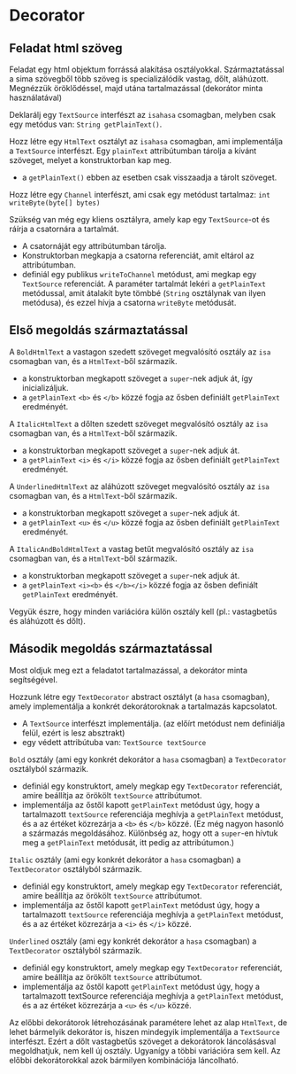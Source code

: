 # Decorator

## Feladat html szöveg

Feladat egy html objektum forrássá alakítása osztályokkal. Származtatással
a sima szövegből több szöveg is specializálódik vastag,  dőlt, aláhúzott.
Megnézzük öröklődéssel, majd utána tartalmazással (dekorátor minta használatával)

Deklarálj egy `TextSource` interfészt az `isahasa` csomagban, melyben csak egy metódus van: `String getPlainText()`.

Hozz létre egy `HtmlText` osztályt az `isahasa` csomagban, ami implementálja a `TextSource`
 interfészt.
 Egy `plainText` attribútumban tárolja a kívánt szöveget, melyet a konstruktorban kap meg.
 * a `getPlainText()` ebben az esetben csak visszaadja a tárolt szöveget.
 
Hozz létre egy `Channel` interfészt, ami csak egy metódust tartalmaz: `int writeByte(byte[] bytes)`

Szükség van még egy kliens osztályra, amely kap egy `TextSource`-ot és ráírja a csatornára a tartalmát.
* A csatornáját egy attribútumban tárolja.
* Konstruktorban megkapja a csatorna referenciát, amit eltárol az attribútumban.
* definiál egy publikus `writeToChannel` metódust, ami megkap egy `TextSource` referenciát. A paraméter
tartalmát lekéri a `getPlainText` metódussal, amit átalakít byte tömbbé (`String` osztálynak van ilyen metódusa), és ezzel hívja a 
csatorna `writeByte` metódusát.
 
## Első megoldás származtatással

A `BoldHtmlText` a vastagon szedett szöveget megvalósító osztály az `isa` csomagban van, és a 
`HtmlText`-ből származik.
* a konstruktorban megkapott szöveget a `super`-nek adjuk át, így inicializáljuk.
* a `getPlainText` `<b>` és `</b>` közzé fogja az ősben definiált `getPlainText` eredményét.

A `ItalicHtmlText` a dőlten szedett szöveget megvalósító osztály az `isa` csomagban van, és a 
`HtmlText`-ből származik.
* a konstruktorban megkapott szöveget a `super`-nek adjuk át.
* a `getPlainText` `<i>` és `</i>` közzé fogja az ősben definiált `getPlainText` eredményét.

A `UnderlinedHtmlText` az aláhúzott szöveget megvalósító osztály az `isa` csomagban van, és a 
`HtmlText`-ből származik.
* a konstruktorban megkapott szöveget a `super`-nek adjuk át.
* a `getPlainText` `<u>` és `</u>` közzé fogja az ősben definiált `getPlainText` eredményét.

A `ItalicAndBoldHtmlText` a vastag betűt megvalósító osztály az `isa` csomagban van, és a 
`HtmlText`-ből származik.
* a konstruktorban megkapott szöveget a `super`-nek adjuk át.
* a `getPlainText` `<i><b>` és `</b></i>` közzé fogja az ősben definiált `getPlainText` eredményét.

Vegyük észre, hogy minden variációra külön osztály kell (pl.: vastagbetűs és aláhúzott és dőlt).

## Második megoldás származtatással

Most oldjuk meg ezt a feladatot tartalmazással, a dekorátor minta segítségével.

Hozzunk létre egy `TextDecorator` abstract osztályt (a `hasa` csomagban), amely implementálja a konkrét dekorátoroknak
a tartalmazás kapcsolatot.
* A `TextSource` interfészt implementálja. (az előírt metódust nem definiálja
felül, ezért is lesz absztrakt)
* egy védett attribútuba van: `TextSource textSource`

`Bold` osztály (ami egy konkrét dekorátor a `hasa` csomagban) a `TextDecorator` osztályból származik.
* definiál egy konstruktort, amely megkap egy `TextDecorator` referenciát, amire beállítja az örökölt `textSource` attribútumot.
* implementálja az őstől kapott `getPlainText` metódust úgy, hogy a tartalmazott `textSource` referenciája meghívja a `getPlainText`
metódust, és a az értéket közrezárja a `<b>` és `</b>` közzé. (Ez még nagyon hasonló a származás megoldásához.
Különbség az, hogy ott a `super`-en hívtuk meg a `getPlainText` metódusát, itt pedig az attribútumon.)

`Italic` osztály (ami egy konkrét dekorátor a `hasa` csomagban) a `TextDecorator` osztályból származik.
* definiál egy konstruktort, amely megkap egy `TextDecorator` referenciát, amire beállítja az örökölt `textSource` attribútumot.
* implementálja az őstől kapott `getPlainText` metódust úgy, hogy a tartalmazott `textSource` referenciája meghívja a `getPlainText`
metódust, és a az értéket közrezárja a `<i>` és `</i>` közzé. 

`Underlined` osztály (ami egy konkrét dekorátor a `hasa` csomagban) a `TextDecorator` osztályból származik.
* definiál egy konstruktort, amely megkap egy `TextDecorator` referenciát, amire beállítja az örökölt `textSource` attribútumot.
* implementálja az őstől kapott `getPlainText` metódust úgy, hogy a tartalmazott textSource referenciája meghívja a `getPlainText`
metódust, és a az értéket közrezárja a `<u>` és `</u>` közzé. 


Az előbbi dekorátorok létrehozásának paramétere lehet az alap `HtmlText`, de lehet bármelyik dekorátor is,
hiszen mindegyik implementálja a `TextSource` interfészt. Ezért a dőlt vastagbetűs szöveget a dekorátorok
láncolásásval megoldhatjuk, nem kell új osztály. Ugyanígy a többi variációra sem kell. Az előbbi dekorátorokkal azok
bármilyen kombinációja láncolható.

